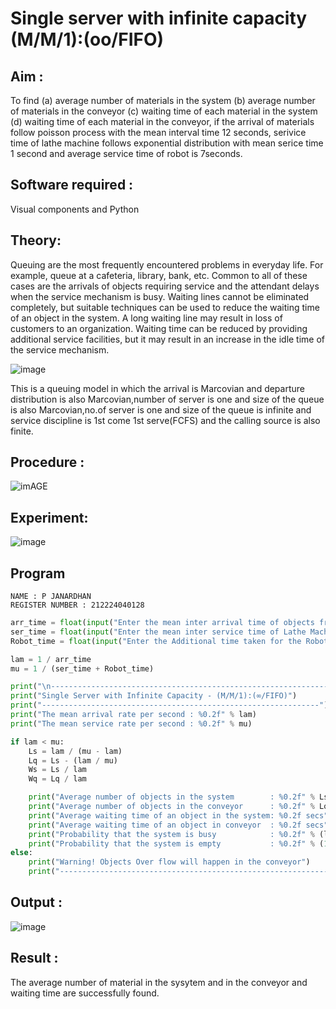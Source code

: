 # Single server with infinite capacity (M/M/1):(oo/FIFO)
## Aim :
To find (a) average number of materials in the system (b) average number of materials in the conveyor (c) waiting time of each material in the system (d) waiting time of each material in the conveyor, if the arrival  of materials follow poisson process with the mean interval time 12 seconds, serivice time of lathe machine follows exponential distribution with mean serice time 1 second and average service time of robot is 7seconds.

## Software required :
Visual components and Python

## Theory:
Queuing are the most frequently encountered problems in everyday life. For example, queue at a cafeteria, library, bank, etc. Common to all of these cases are the arrivals of objects requiring service and the attendant delays when the service mechanism is busy. Waiting lines cannot be eliminated completely, but suitable techniques can be used to reduce the waiting time of an object in the system. A long waiting line may result in loss of customers to an organization. Waiting time can be reduced by providing additional service facilities, but it may result in an increase in the idle time of the service mechanism.

![image](1.png)

This is a queuing model in which the arrival is Marcovian and departure distribution is also Marcovian,number of server is one and size of the queue is also Marcovian,no.of server is one and size of the queue is infinite and service discipline is 1st come 1st serve(FCFS) and the calling source is also finite.

## Procedure :

![imAGE](2.png)



## Experiment:
![image](https://github.com/user-attachments/assets/db530269-da0f-42a2-8dfc-6772392aecaa)


 
## Program
```
NAME : P JANARDHAN
REGISTER NUMBER : 212224040128
```
```python
arr_time = float(input("Enter the mean inter arrival time of objects from Feeder (in secs): "))
ser_time = float(input("Enter the mean inter service time of Lathe Machine (in secs): "))
Robot_time = float(input("Enter the Additional time taken for the Robot (in secs): "))

lam = 1 / arr_time
mu = 1 / (ser_time + Robot_time)

print("\n--------------------------------------------------------------")
print("Single Server with Infinite Capacity - (M/M/1):(∞/FIFO)")
print("--------------------------------------------------------------")
print("The mean arrival rate per second : %0.2f" % lam)
print("The mean service rate per second : %0.2f" % mu)

if lam < mu:
    Ls = lam / (mu - lam)
    Lq = Ls - (lam / mu)
    Ws = Ls / lam
    Wq = Lq / lam

    print("Average number of objects in the system        : %0.2f" % Ls)
    print("Average number of objects in the conveyor      : %0.2f" % Lq)
    print("Average waiting time of an object in the system: %0.2f secs" % Ws)
    print("Average waiting time of an object in conveyor  : %0.2f secs" % Wq)
    print("Probability that the system is busy            : %0.2f" % (lam / mu))
    print("Probability that the system is empty           : %0.2f" % (1 - lam / mu))
else:
    print("Warning! Objects Over flow will happen in the conveyor")
    print("---------------------------------------------------------------")

```
## Output :
![image](https://github.com/user-attachments/assets/584dbb89-f44d-4a1c-98b0-56a8515b9eca)


## Result :
The average number of material in the sysytem and in the conveyor and waiting time are successfully found.
